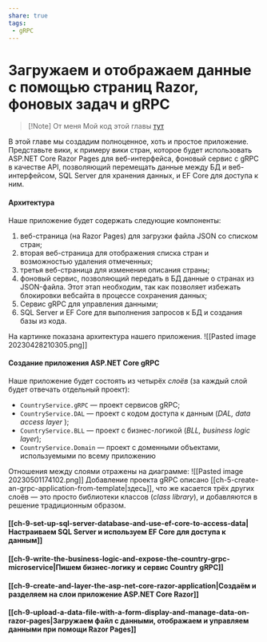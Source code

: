```yaml
---
share: true
tags:
 - gRPC
---
```

# Загружаем и отображаем данные с помощью страниц Razor, фоновых задач и gRPC

> [!Note] От меня
> Мой код этой главы [тут](https://github.com/alexeystalker/CountryServiceBook/tree/chapter-09)

В этой главе мы создадим полноценное, хоть и простое приложение. Представьте вики, к примеру вики стран, которое будет использовать ASP.NET Core Razor Pages для веб-интерфейса, фоновый сервис с gRPC в качестве API, позволяющий перемещать данные между БД и веб-интерфейсом, SQL Server для хранения данных, и EF Core для доступа к ним.
#### Архитектура
Наше приложение будет содержать следующие компоненты:
1. веб-страница (на Razor Pages) для загрузки файла JSON со списком стран;
2. вторая веб-страница для отображения списка стран и возможностью удаления отмеченных;
3. третья веб-страница для изменения описания страны;
4. фоновый сервис, позволяющий передать в БД данные о странах из JSON-файла. Этот этап необходим, так как позволяет избежать блокировки вебсайта в процессе сохранения данных;
5. Сервис gRPC для управления данными;
6. SQL Server и EF Core для выполнения запросов к БД и создания базы из кода.

На картинке показана архитектура нашего приложения.
![[Pasted image 20230428210305.png]]
#### Создание приложения ASP.NET Core gRPC
Наше приложение будет состоять из четырёх *слоёв* (за каждый слой будет отвечать отдельный проект):
- `CountryService.gRPC` — проект сервисов gRPC;
- `CountryService.DAL` — проект с кодом доступа к данным (*DAL, data access layer* );
- `CountryService.BLL` — проект с бизнес-логикой (*BLL, business logic layer*);
- `CountryService.Domain` — проект с доменными объектами, используемыми по всему приложению

Отношения между слоями отражены на диаграмме:
![[Pasted image 20230501174102.png]]
Добавление проекта gRPC описано [[ch-5-create-an-grpc-application-from-template|здесь]], что же касается трёх других слоёв — это просто библиотеки классов (*class library*), и добавляются в решение традиционным образом.
#### [[ch-9-set-up-sql-server-database-and-use-ef-core-to-access-data|Настраиваем SQL Server и используем EF Core для доступа к данным]]
#### [[ch-9-write-the-business-logic-and-expose-the-country-grpc-microservice|Пишем бизнес-логику и сервис Country gRPC]]
#### [[ch-9-create-and-layer-the-asp-net-core-razor-application|Создаём и разделяем на слои приложение ASP.NET Core Razor]]
#### [[ch-9-upload-a-data-file-with-a-form-display-and-manage-data-on-razor-pages|Загружаем файл с данными, отображаем и управляем данными при помощи Razor Pages]]

